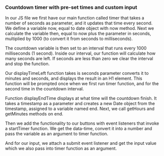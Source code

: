 ### Countdown timer with pre-set times and custom input

In our JS file we first have our main function called timer that takes a number of seconds as parameter, and it updates that time every second. We define a variable now, equal to date object with now method. Next we calculate the variable then, equal to now plus the parameter in seconds, multiplied by 1000 (to convert it from seconds to milliseconds). 

The countdown variable is then set to an interval that runs every 1000 milliseconds (1 second). Inside our interval, our function will calculate how many seconds are left. If seconds are less than zero we clear the interval and stop the function.

Our displayTimeLeft function takes is seconds parameter converts it to minutes and seconds, and displays the result in an H1 element. This function will be prompted once when we first run timer function, and for the second time in the countdown interval.

Function displayEndTime displays at what time will the countdown finish. It takes a timestamp as a parameter and creates a new Date object from the timestamp, assigned to a variable named end. Next, we call getHours and getMinutes methods on end. 

Then we add the functionality to our buttons with event listeners that invoke a startTimer function. We get the data-time, convert it into a number and pass the variable as an argument to timer function.

And for our input, we attach a submit event listener and get the input value which we also pass into timer function as an argument.